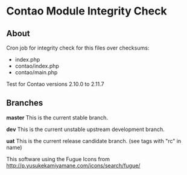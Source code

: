 Contao Module Integrity Check
=============================

## About

Cron job for integrity check for this files over checksums:
* index.php
* contao/index.php
* contao/main.php

Test for Contao versions 2.10.0 to 2.11.7

## Branches

**master** This is the current stable branch.

**dev** This is the current unstable upstream development branch.

**uat** This is the current release candidate branch. (see tags with "rc" in name)


This software using the Fugue Icons from http://p.yusukekamiyamane.com/icons/search/fugue/
